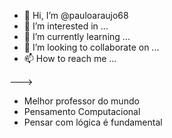- 👋 Hi, I’m @pauloaraujo68
- 👀 I’m interested in ...
- 🌱 I’m currently learning ...
- 💞️ I’m looking to collaborate on ...
- 📫 How to reach me ...

--->
- Melhor professor do mundo
- Pensamento Computacional
- Pensar com lógica é fundamental
